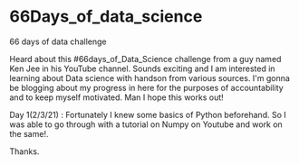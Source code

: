# 66Days_of_data_science
66 days of data challenge

Heard about this #66days_of_Data_Science challenge from a guy named Ken Jee in his YouTube channel.
Sounds exciting and I am interested in learning about Data science with handson from various sources.
I'm gonna be blogging about my progress in here for the purposes of accountability and to keep myself motivated.
Man I hope this works out!

Day 1(2/3/21) : Fortunately I knew some basics of Python beforehand. So I was able to go through with a tutorial on Numpy on Youtube and work on the same!.

Thanks.
